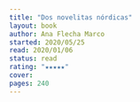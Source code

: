 ```yaml
---
title: "Dos novelitas nórdicas"
layout: book
author: Ana Flecha Marco
started: 2020/05/25
read: 2020/01/06
status: read
rating: "★★★★★"
cover: 
pages: 240
---
```

